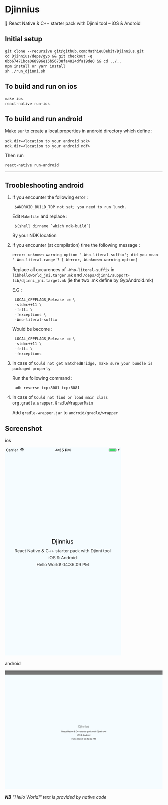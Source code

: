 # Djinnius

:tractor: React Native & C++ starter pack with Djinni tool – iOS & Android

## Initial setup
```
git clone --recursive git@github.com:MathieuDebit/Djinnius.git
cd Djinnius/deps/gyp && git checkout -q 0bb67471bca068996e15b56738fa4824dfa19de0 && cd ../..
npm install or yarn install
sh ./run_djinni.sh
```

## To build and run on ios
    make ios
    react-native run-ios

## To build and run android

Make sur to create a local.properties in android directory which define :

    sdk.dir=<location to your android sdk>
    ndk.dir=<location to your android ndf>

Then run

    react-native run-android

---

## Troobleshooting android 

1. If you encounter the following error : 

        $ANDROID_BUILD_TOP not set; you need to run lunch.

    Edit `Makefile` and replace :

        $(shell dirname `which ndk-build`)

    By your NDK location

2. If you encounter (at compilation) time the following message :

       error: unknown warning option '-Wno-literal-suffix'; did you mean '-Wno-literal-range'? [-Werror,-Wunknown-warning-option]
    
    Replace all occurences of  `-Wno-literal-suffix` in `libhelloworld_jni.targer.mk` and `/deps/djinni/support-lib/djinni_jni.target.mk` (ie the two .mk define by GypAndroid.mk)

    E.G :

        LOCAL_CPPFLAGS_Release := \
	    -std=c++11 \
	    -frtti \
	    -fexceptions \
	    -Wno-literal-suffix

    Would be become :
        
        LOCAL_CPPFLAGS_Release := \
	    -std=c++11 \
	    -frtti \
	    -fexceptions

3. In case of `Could not get BatchedBridge, make sure your bundle is packaged properly`

    Run the following command : 
     
        adb reverse tcp:8081 tcp:8081

4. In case of `Could not find or load main class org.gradle.wrapper.GradleWrapperMain`

    Add `gradle-wrapper.jar` to `android/gradle/wrapper`

## Screenshot

ios

![](./screenshots/ios.png)

android

![](./screenshots/android.png)

***NB** "Hello World!" text is provided by native code*